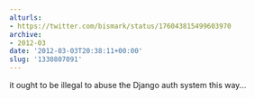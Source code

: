 ```yaml
---
alturls:
- https://twitter.com/bismark/status/176043815499603970
archive:
- 2012-03
date: '2012-03-03T20:38:11+00:00'
slug: '1330807091'
---
```


it ought to be illegal to abuse the Django auth system this way...

